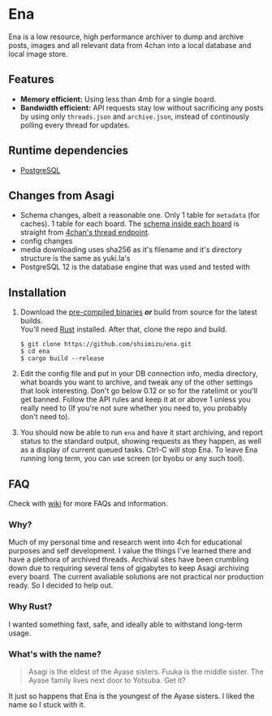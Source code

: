 # Ena

Ena is a low resource, high performance archiver to dump and archive posts, images and all relevant data from 4chan into a local database and local image store.

## Features
* **Memory efficient:** Using less than 4mb for a single board.
* **Bandwidth efficient:** API requests stay low without sacrificing any posts by using only `threads.json` and `archive.json`, instead of continously polling every thread for updates.

<!--
# Edge cases covered
* banned posts
* thread/post/file deletions
* massive threads consisting of thousands of posts
  -->
## Runtime dependencies
* [PostgreSQL](https://www.postgresql.org/download/)

## Changes from Asagi
* Schema changes, albeit a reasonable one. Only 1 table for `metadata` (for caches). 1 table for each board. The [schema inside each board](https://github.com/shiimizu/ena/blob/master/img/schema1.png) is straight from [4chan's thread endpoint](https://github.com/4chan/4chan-API/blob/master/pages/Threads.md).
* config changes
* media downloading uses sha256 as it's filename and it's directory structure is the same as yuki.la's
* PostgreSQL 12 is the database engine that was used and tested with

## Installation
1. Download the [pre-compiled binaries][latest-link] _**or**_ build from source for the latest builds.  
You'll need [Rust](https://www.rust-lang.org/tools/install) installed. After that, clone the repo and build.
	```console
	$ git clone https://github.com/shiimizu/ena.git
	$ cd ena
	$ cargo build --release
	```
2. Edit the config file and put in your DB connection info, media directory, what boards you want to archive, and tweak any of the other settings that look interesting. Don't go below 0.12 or so for the ratelimit or you'll get banned. Follow the API rules and keep it at or above 1 unless you really need to (If you're not sure whether you need to, you probably don't need to).

3. You should now be able to run `ena` and have it start archiving, and report status to the standard output, showing requests as they happen, as well as a display of current queued tasks. Ctrl-C will stop Ena. To leave Ena running long term, you can use screen (or byobu or any such tool).

## FAQ
Check with [wiki](https://github.com/shiimizu/ena/wiki) for more FAQs and information.

### Why?
Much of my personal time and research went into 4ch for educational purposes and self development. I value the things I've learned there and have a plethora of archived threads. Archival sites have been crumbling down due to requiring several tens of gigabytes to keep Asagi archiving every board. The current avaliable solutions are not practical nor production ready. So I decided to help out.

### Why Rust?
I wanted something fast, safe, and ideally able to withstand long-term usage.

### What's with the name?
> Asagi is the eldest of the Ayase sisters. Fuuka is the middle sister. The Ayase family lives next door to Yotsuba. Get it?

It just so happens that Ena is the youngest of the Ayase sisters. I liked the name so I stuck with it.

[latest-badge]: https://img.shields.io/badge/latest-v0.1.0-ca7f85.svg?style=flat-square
[latest-link]: https://github.com/shiimizu/ena/releases/latest
[matrix-link]: https://matrix.to/#/#bibanon-chat:matrix.org
[matrix-badge]: https://img.shields.io/badge/matrix-join-ca7f85.svg?style=flat-square
